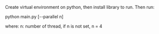 Create virtual environment on python, then install library to run.
Then run:

python main.py [--parallel n]

where:
    n: number of thread, if n is not set, n = 4
